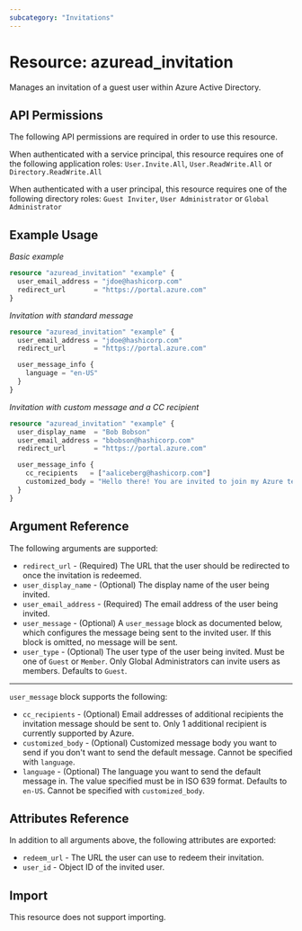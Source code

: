```yaml
---
subcategory: "Invitations"
---
```


# Resource: azuread_invitation

Manages an invitation of a guest user within Azure Active Directory.

## API Permissions

The following API permissions are required in order to use this resource.

When authenticated with a service principal, this resource requires one of the following application roles: `User.Invite.All`, `User.ReadWrite.All` or `Directory.ReadWrite.All`

When authenticated with a user principal, this resource requires one of the following directory roles: `Guest Inviter`, `User Administrator` or `Global Administrator`

## Example Usage

*Basic example*

```terraform
resource "azuread_invitation" "example" {
  user_email_address = "jdoe@hashicorp.com"
  redirect_url       = "https://portal.azure.com"
}
```

*Invitation with standard message*

```terraform
resource "azuread_invitation" "example" {
  user_email_address = "jdoe@hashicorp.com"
  redirect_url       = "https://portal.azure.com"

  user_message_info {
    language = "en-US"
  }
}
```

*Invitation with custom message and a CC recipient*

```terraform
resource "azuread_invitation" "example" {
  user_display_name  = "Bob Bobson"
  user_email_address = "bbobson@hashicorp.com"
  redirect_url       = "https://portal.azure.com"

  user_message_info {
    cc_recipients   = ["aaliceberg@hashicorp.com"]
    customized_body = "Hello there! You are invited to join my Azure tenant!"
  }
}
```

## Argument Reference

The following arguments are supported:

* `redirect_url` - (Required) The URL that the user should be redirected to once the invitation is redeemed.
* `user_display_name` - (Optional) The display name of the user being invited.
* `user_email_address` - (Required) The email address of the user being invited.
* `user_message` - (Optional) A `user_message` block as documented below, which configures the message being sent to the invited user. If this block is omitted, no message will be sent.
* `user_type` - (Optional) The user type of the user being invited. Must be one of `Guest` or `Member`. Only Global Administrators can invite users as members. Defaults to `Guest`.

---

`user_message` block supports the following:

* `cc_recipients` - (Optional) Email addresses of additional recipients the invitation message should be sent to. Only 1 additional recipient is currently supported by Azure.
* `customized_body` - (Optional) Customized message body you want to send if you don't want to send the default message. Cannot be specified with `language`.
* `language` - (Optional) The language you want to send the default message in. The value specified must be in ISO 639 format. Defaults to `en-US`. Cannot be specified with `customized_body`.


## Attributes Reference

In addition to all arguments above, the following attributes are exported:

* `redeem_url` - The URL the user can use to redeem their invitation.
* `user_id` - Object ID of the invited user.

## Import

This resource does not support importing.
